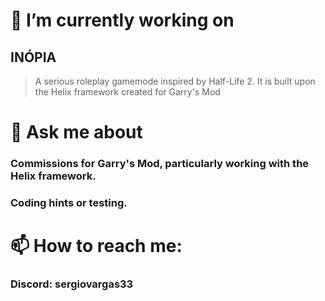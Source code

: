 <!--
**sergiovargas33/sergiovargas33** is a ✨ _special_ ✨ repository because its `README.md` (this file) appears on your GitHub profile.

Here are some ideas to get you started:

- 🔭 I’m currently working on ...
- 🌱 I’m currently learning ...
- 👯 I’m looking to collaborate on ...
- 🤔 I’m looking for help with ...
- 💬 Ask me about ...
- 📫 How to reach me: ...
- 😄 Pronouns: ...
- ⚡ Fun fact: ...

# 🖥️ Past Work
## Garry's Mod
-->

# 🔭 I’m currently working on
## INÓPIA
> A serious roleplay gamemode inspired by Half-Life 2. It is built upon the Helix framework created for Garry's Mod

# 💬 Ask me about

###	Commissions for Garry's Mod, particularly working with the Helix framework.
###	Coding hints or testing.

# 📫 How to reach me:
###	Discord: sergiovargas33
